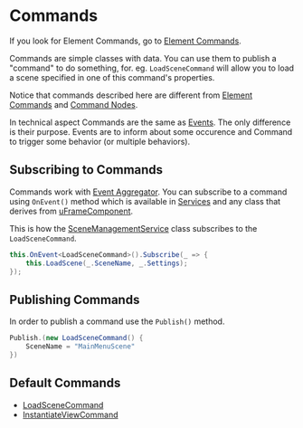 # Commands

If you look for Element Commands, go to [Element Commands](nodes/element-commands.md).

Commands are simple classes with data. You can use them to publish a "command" to do something, for. eg. `LoadSceneCommand` will allow you to load a scene specified in one of this command's properties.

Notice that commands described here are different from [Element Commands](nodes/element-commands.md) and [Command Nodes](nodes/command-node.md).

In technical aspect Commands are the same as [Events](events.md). The only difference is their purpose. Events are to inform about some occurence and Command to trigger some behavior (or multiple behaviors).

## Subscribing to Commands

Commands work with [Event Aggregator](event-aggregator.md). You can subscribe to a command using `OnEvent()` method which is available in [Services](services.md) and any class that derives from [uFrameComponent](classes/uframecomponent.md).

This is how the [SceneManagementService](classes/scenemanagementservice.md) class subscribes to the `LoadSceneCommand`.

```csharp
this.OnEvent<LoadSceneCommand>().Subscribe(_ => {
    this.LoadScene(_.SceneName, _.Settings);
});
```

## Publishing Commands

In order to publish a command use the `Publish()` method.

```csharp
Publish.(new LoadSceneCommand() {
    SceneName = "MainMenuScene"
})
```

## Default Commands

* [LoadSceneCommand](classes/loadscenecommand.md)
* [InstantiateViewCommand](classes/instantiateviewcommand.md)
